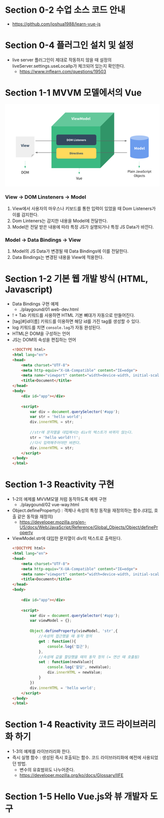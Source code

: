 # Section 0-2 수업 소스 코드 안내
- https://github.com/joshua1988/learn-vue-js

# Section 0-4 플러그인 설치 및 설정
- live server 플러그인이 제대로 작동하지 않을 때 설정의 liveServer.settings.useLocalIp가 체크되어 있는지 확인한다.
    - https://www.inflearn.com/questions/19503

# Section 1-1 MVVM 모델에서의 Vue
![MVVM모델](./img/mvvm.png)

### View -> DOM Linsteners -> Model
1. View에서 사용자의 마우스나 키보드를 통한 입력이 있었을 때 Dom Listeners가 이를 감지한다.
2. Dom Linteners는 감지한 내용을 Model에 전달한다.
3. Model은 전달 받은 내용에 따라 특정 JS가 실행되거나 특정 JS Data가 바낀다.

### Model -> Data Bindings -> View
1. Model의 JS Data가 변경될 때 Data Bindings에 이를 전달한다.
2. Data Bindings는 변경된 내용을 View에 적용한다.


# Section 1-2 기본 웹 개발 방식 (HTML, Javascript)
- Data Bindings 구현 예제
    - ./playgound/01 web-dev.html 
- ! + Tab 키워드를 사용하면 HTML 기본 뼈대가 자동으로 만들어진다.
- [tag]#[id이름] 키워드를 이용하면 해당 id를 가진 tag를 생성할 수 있다.
- log 키워드를 치면 `console.log`가 자동 완성된다.
- HTML은 DOM을 구성하는 언어
- JS는 DOM의 속성을 편집하는 언어
    ```html
    <!DOCTYPE html>
    <html lang="en">
    <head>
        <meta charset="UTF-8">
        <meta http-equiv="X-UA-Compatible" content="IE=edge">
        <meta name="viewport" content="width=device-width, initial-scale=1.0">
        <title>Document</title>
    </head>
    <body>
        <div id="app"></div>
        
        <script>
            var div = document.querySelector('#app');
            var str = 'hello world';
            div.innerHTML = str;
    
            //str에 문자열을 대입해서는 div의 텍스트가 바뀌지 않는다.
            str = 'hello world!!!';
            //다시 입력해주어야만 바뀐다.
            div.innerHTML = str;
        </script>
    </body>
    </html>
    ```

# Section 1-3 Reactivity 구현
- 1-2의 예제를 MVVM모델 처럼 동작하도록 예제 구현
    - ./playgound/02 vue-way.html
- Object.defineProperty() : 객체나 속성의 특정 동작을 재정의하는 함수.(대입, 호출 같은 동작을 재정의)
    - https://developer.mozilla.org/en-US/docs/Web/JavaScript/Reference/Global_Objects/Object/defineProperty
- ViewModel.str에 대입한 문자열이 div의 텍스트로 출력된다.
    ```html
    <!DOCTYPE html>
    <html lang="en">
    <head>
        <meta charset="UTF-8">
        <meta http-equiv="X-UA-Compatible" content="IE=edge">
        <meta name="viewport" content="width=device-width, initial-scale=1.0">
        <title>Document</title>
    </head>
    <body>
        
        <div id="app"></div>
    
        <script>
            var div = document.querySelector('#app');
            var viewModel = {};
    
            Object.defineProperty(viewModel, 'str',{
                //속성의 접근했을 때 동작 정의
                get : function(){
                    console.log('접근');
                },
                //속성에 값을 할당했을 때의 동작 정의 (= 연산 때 호출됨)
                set : function(newValue){
                    console.log('할당', newValue);
                    div.innerHTML = newValue;
                }
            })
            div.innerHTML = 'hello world';
        </script>
    </body>
    </html>
    ```


# Section 1-4 Reactivity 코드 라이브러리화 하기
- 1-3의 예제를 라이브러리화 한다.
- 즉시 실행 함수 : 생성된 즉시 호출되는 함수. 코드 라이브러리화에 예전에 사용되었던 방법.
    - 변수의 유효범위도 나누어준다.
    - https://developer.mozilla.org/ko/docs/Glossary/IIFE



# Section 1-5 Hello Vue.js와 뷰 개발자 도구

